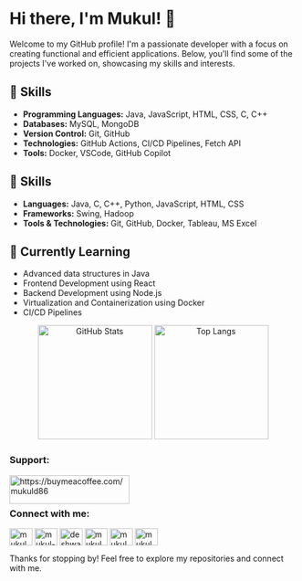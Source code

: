 # Hi there, I'm Mukul! 👋

Welcome to my GitHub profile! I'm a passionate developer with a focus on creating functional and efficient applications. Below, you'll find some of the projects I've worked on, showcasing my skills and interests.

## 💼 Skills
- **Programming Languages:** Java, JavaScript, HTML, CSS, C, C++
- **Databases:** MySQL, MongoDB
- **Version Control:** Git, GitHub
- **Technologies:** GitHub Actions, CI/CD Pipelines, Fetch API
- **Tools:** Docker, VSCode, GitHub Copilot


## 🔧 Skills
- **Languages:** Java, C, C++, Python, JavaScript, HTML, CSS
- **Frameworks:** Swing, Hadoop
- **Tools & Technologies:** Git, GitHub, Docker, Tableau, MS Excel

## 🌱 Currently Learning
- Advanced data structures in Java
- Frontend Development using React
- Backend Development using Node.js
- Virtualization and Containerization using Docker
- CI/CD Pipelines

<p align="center">
  <img src="https://github-readme-stats.vercel.app/api?username=mukuld86&show_icons=true&theme=default" alt="GitHub Stats" height="200"/>
  <img src="https://github-readme-stats.vercel.app/api/top-langs/?username=mukuld86&layout=compact&theme=default" alt="Top Langs" height="200"/>
</p>


<h3 align="left">Support:</h3>
<p><a href="https://buymeacoffee.com/mukuld86"> <img align="left" src="https://cdn.buymeacoffee.com/buttons/v2/default-yellow.png" height="50" width="210" alt="https://buymeacoffee.com/mukuld86" /></a></p><br><br>

<h3 align="left">Connect with me:</h3>
<p align="left">
<a href="https://twitter.com/mukuldeshwal086" target="blank"><img align="center" src="https://raw.githubusercontent.com/rahuldkjain/github-profile-readme-generator/master/src/images/icons/Social/twitter.svg" alt="mukuldeshwal086" height="30" width="40" /></a> <a href="https://linkedin.com/in/mukul-deshwal86" target="blank"><img align="center" src="https://raw.githubusercontent.com/rahuldkjain/github-profile-readme-generator/master/src/images/icons/Social/linked-in-alt.svg" alt="mukul-deshwal86" height="30" width="40" /></a> <a href="https://instagram.com/deshwal__mukul" target="blank"><img align="center" src="https://raw.githubusercontent.com/rahuldkjain/github-profile-readme-generator/master/src/images/icons/Social/instagram.svg" alt="deshwal__mukul" height="30" width="40" /></a> <a href="https://www.codechef.com/users/mukul_86" target="blank"><img align="center" src="https://cdn.jsdelivr.net/npm/simple-icons@3.1.0/icons/codechef.svg" alt="mukul_86" height="30" width="40" /></a> <a href="https://www.hackerrank.com/mukul_deshwal" target="blank"><img align="center" src="https://raw.githubusercontent.com/rahuldkjain/github-profile-readme-generator/master/src/images/icons/Social/hackerrank.svg" alt="mukul_deshwal" height="30" width="40" /></a> <a href="https://www.leetcode.com/mukul_deshwal86" target="blank"><img align="center" src="https://raw.githubusercontent.com/rahuldkjain/github-profile-readme-generator/master/src/images/icons/Social/leet-code.svg" alt="mukul_deshwal86" height="30" width="40" /></a>
</p>

Thanks for stopping by! Feel free to explore my repositories and connect with me.
